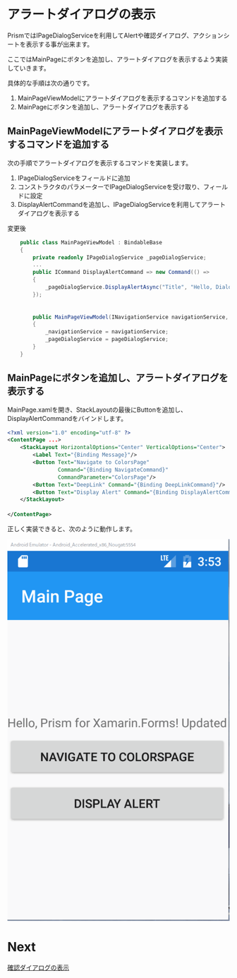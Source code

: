 # アラートダイアログの表示

PrismではIPageDialogServiceを利用してAlertや確認ダイアログ、アクションシートを表示する事が出来ます。  

ここではMainPageにボタンを追加し、アラートダイアログを表示するよう実装していきます。

具体的な手順は次の通りです。

1. MainPageViewModelにアラートダイアログを表示するコマンドを追加する
2. MainPageにボタンを追加し、アラートダイアログを表示する

## MainPageViewModelにアラートダイアログを表示するコマンドを追加する

次の手順でアラートダイアログを表示するコマンドを実装します。

1. IPageDialogServiceをフィールドに追加  
2. コンストラクタのパラメーターでIPageDialogServiceを受け取り、フィールドに設定  
3. DisplayAlertCommandを追加し、IPageDialogServiceを利用してアラートダイアログを表示する

変更後
```cs
    public class MainPageViewModel : BindableBase
    {
        private readonly IPageDialogService _pageDialogService;
        ...
        public ICommand DisplayAlertCommand => new Command(() =>
        {
            _pageDialogService.DisplayAlertAsync("Title", "Hello, Dialog.", "OK");
        });


        public MainPageViewModel(INavigationService navigationService, IPageDialogService pageDialogService)
        {
            _navigationService = navigationService;
            _pageDialogService = pageDialogService;
        }
    }
```

## MainPageにボタンを追加し、アラートダイアログを表示する  

MainPage.xamlを開き、StackLayoutの最後にButtonを追加し、DisplayAlertCommandをバインドします。

```xml
<?xml version="1.0" encoding="utf-8" ?>
<ContentPage ...>
    <StackLayout HorizontalOptions="Center" VerticalOptions="Center">
        <Label Text="{Binding Message}"/>
        <Button Text="Navigate to ColorsPage"
                Command="{Binding NavigateCommand}"
                CommandParameter="ColorsPage"/>
        <Button Text="DeepLink" Command="{Binding DeepLinkCommand}"/>
        <Button Text="Display Alert" Command="{Binding DisplayAlertCommand}"/>
    </StackLayout>

</ContentPage>
```

正しく実装できると、次のように動作します。

![](assets/05-01-01.gif)

# Next 

[確認ダイアログの表示](05-02-確認ダイアログの表示.md)  